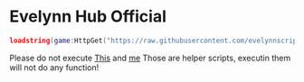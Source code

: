 # Evelynn Hub Official

```lua
loadstring(game:HttpGet("https://raw.githubusercontent.com/evelynnscripts/Evelynn-Hub/refs/heads/main/Source.lua",true))()
```
Please do not execute [This](https://github.com/evelynnscripts/Evelynn-Hub/blob/main/Alert.lua) and [me]()
Those are helper scripts, executin them will not do any function!
